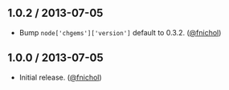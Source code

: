 ## 1.0.2 / 2013-07-05

* Bump `node['chgems']['version']` default to 0.3.2. ([@fnichol][])


## 1.0.0 / 2013-07-05

* Initial release. ([@fnichol][])

<!--- The following link definition list is generated by PimpMyChangelog --->
[@fnichol]: https://github.com/fnichol
